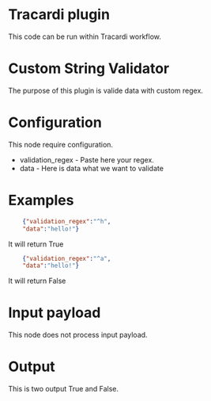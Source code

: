 # Tracardi plugin

This code can be run within Tracardi workflow.

# Custom String Validator

The purpose of this plugin is valide data with custom regex. 


# Configuration

This node require configuration.
* validation_regex - Paste here your regex. 
* data - Here is data what we want to validate

# Examples
```json
    {"validation_regex":"^h",
    "data":"hello!"}


```
It will return True
```json
    {"validation_regex":"^a",
    "data":"hello!"}


```
It will return False

# Input payload
This node does not process input payload.

# Output

This is two output True and False.
